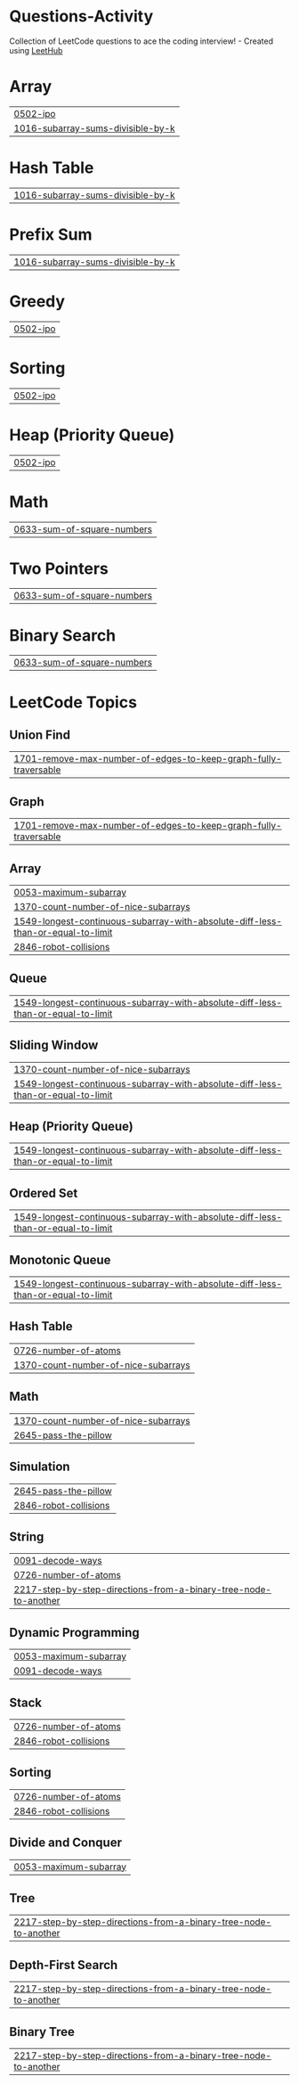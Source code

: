 # Questions-Activity
Collection of LeetCode questions to ace the coding interview! - Created using [LeetHub](https://github.com/QasimWani/LeetHub)


# Array
|  |
| ------- |
| [0502-ipo](https://github.com/ayush-jpatel/Questions-Activity/tree/master/0502-ipo) |
| [1016-subarray-sums-divisible-by-k](https://github.com/ayush-jpatel/Questions-Activity/tree/master/1016-subarray-sums-divisible-by-k) |
# Hash Table
|  |
| ------- |
| [1016-subarray-sums-divisible-by-k](https://github.com/ayush-jpatel/Questions-Activity/tree/master/1016-subarray-sums-divisible-by-k) |
# Prefix Sum
|  |
| ------- |
| [1016-subarray-sums-divisible-by-k](https://github.com/ayush-jpatel/Questions-Activity/tree/master/1016-subarray-sums-divisible-by-k) |
# Greedy
|  |
| ------- |
| [0502-ipo](https://github.com/ayush-jpatel/Questions-Activity/tree/master/0502-ipo) |
# Sorting
|  |
| ------- |
| [0502-ipo](https://github.com/ayush-jpatel/Questions-Activity/tree/master/0502-ipo) |
# Heap (Priority Queue)
|  |
| ------- |
| [0502-ipo](https://github.com/ayush-jpatel/Questions-Activity/tree/master/0502-ipo) |
# Math
|  |
| ------- |
| [0633-sum-of-square-numbers](https://github.com/ayush-jpatel/Questions-Activity/tree/master/0633-sum-of-square-numbers) |
# Two Pointers
|  |
| ------- |
| [0633-sum-of-square-numbers](https://github.com/ayush-jpatel/Questions-Activity/tree/master/0633-sum-of-square-numbers) |
# Binary Search
|  |
| ------- |
| [0633-sum-of-square-numbers](https://github.com/ayush-jpatel/Questions-Activity/tree/master/0633-sum-of-square-numbers) |
<!---LeetCode Topics Start-->
# LeetCode Topics
## Union Find
|  |
| ------- |
| [1701-remove-max-number-of-edges-to-keep-graph-fully-traversable](https://github.com/ayush-jpatel/Questions-Activity/tree/master/1701-remove-max-number-of-edges-to-keep-graph-fully-traversable) |
## Graph
|  |
| ------- |
| [1701-remove-max-number-of-edges-to-keep-graph-fully-traversable](https://github.com/ayush-jpatel/Questions-Activity/tree/master/1701-remove-max-number-of-edges-to-keep-graph-fully-traversable) |
## Array
|  |
| ------- |
| [0053-maximum-subarray](https://github.com/ayush-jpatel/Questions-Activity/tree/master/0053-maximum-subarray) |
| [1370-count-number-of-nice-subarrays](https://github.com/ayush-jpatel/Questions-Activity/tree/master/1370-count-number-of-nice-subarrays) |
| [1549-longest-continuous-subarray-with-absolute-diff-less-than-or-equal-to-limit](https://github.com/ayush-jpatel/Questions-Activity/tree/master/1549-longest-continuous-subarray-with-absolute-diff-less-than-or-equal-to-limit) |
| [2846-robot-collisions](https://github.com/ayush-jpatel/Questions-Activity/tree/master/2846-robot-collisions) |
## Queue
|  |
| ------- |
| [1549-longest-continuous-subarray-with-absolute-diff-less-than-or-equal-to-limit](https://github.com/ayush-jpatel/Questions-Activity/tree/master/1549-longest-continuous-subarray-with-absolute-diff-less-than-or-equal-to-limit) |
## Sliding Window
|  |
| ------- |
| [1370-count-number-of-nice-subarrays](https://github.com/ayush-jpatel/Questions-Activity/tree/master/1370-count-number-of-nice-subarrays) |
| [1549-longest-continuous-subarray-with-absolute-diff-less-than-or-equal-to-limit](https://github.com/ayush-jpatel/Questions-Activity/tree/master/1549-longest-continuous-subarray-with-absolute-diff-less-than-or-equal-to-limit) |
## Heap (Priority Queue)
|  |
| ------- |
| [1549-longest-continuous-subarray-with-absolute-diff-less-than-or-equal-to-limit](https://github.com/ayush-jpatel/Questions-Activity/tree/master/1549-longest-continuous-subarray-with-absolute-diff-less-than-or-equal-to-limit) |
## Ordered Set
|  |
| ------- |
| [1549-longest-continuous-subarray-with-absolute-diff-less-than-or-equal-to-limit](https://github.com/ayush-jpatel/Questions-Activity/tree/master/1549-longest-continuous-subarray-with-absolute-diff-less-than-or-equal-to-limit) |
## Monotonic Queue
|  |
| ------- |
| [1549-longest-continuous-subarray-with-absolute-diff-less-than-or-equal-to-limit](https://github.com/ayush-jpatel/Questions-Activity/tree/master/1549-longest-continuous-subarray-with-absolute-diff-less-than-or-equal-to-limit) |
## Hash Table
|  |
| ------- |
| [0726-number-of-atoms](https://github.com/ayush-jpatel/Questions-Activity/tree/master/0726-number-of-atoms) |
| [1370-count-number-of-nice-subarrays](https://github.com/ayush-jpatel/Questions-Activity/tree/master/1370-count-number-of-nice-subarrays) |
## Math
|  |
| ------- |
| [1370-count-number-of-nice-subarrays](https://github.com/ayush-jpatel/Questions-Activity/tree/master/1370-count-number-of-nice-subarrays) |
| [2645-pass-the-pillow](https://github.com/ayush-jpatel/Questions-Activity/tree/master/2645-pass-the-pillow) |
## Simulation
|  |
| ------- |
| [2645-pass-the-pillow](https://github.com/ayush-jpatel/Questions-Activity/tree/master/2645-pass-the-pillow) |
| [2846-robot-collisions](https://github.com/ayush-jpatel/Questions-Activity/tree/master/2846-robot-collisions) |
## String
|  |
| ------- |
| [0091-decode-ways](https://github.com/ayush-jpatel/Questions-Activity/tree/master/0091-decode-ways) |
| [0726-number-of-atoms](https://github.com/ayush-jpatel/Questions-Activity/tree/master/0726-number-of-atoms) |
| [2217-step-by-step-directions-from-a-binary-tree-node-to-another](https://github.com/ayush-jpatel/Questions-Activity/tree/master/2217-step-by-step-directions-from-a-binary-tree-node-to-another) |
## Dynamic Programming
|  |
| ------- |
| [0053-maximum-subarray](https://github.com/ayush-jpatel/Questions-Activity/tree/master/0053-maximum-subarray) |
| [0091-decode-ways](https://github.com/ayush-jpatel/Questions-Activity/tree/master/0091-decode-ways) |
## Stack
|  |
| ------- |
| [0726-number-of-atoms](https://github.com/ayush-jpatel/Questions-Activity/tree/master/0726-number-of-atoms) |
| [2846-robot-collisions](https://github.com/ayush-jpatel/Questions-Activity/tree/master/2846-robot-collisions) |
## Sorting
|  |
| ------- |
| [0726-number-of-atoms](https://github.com/ayush-jpatel/Questions-Activity/tree/master/0726-number-of-atoms) |
| [2846-robot-collisions](https://github.com/ayush-jpatel/Questions-Activity/tree/master/2846-robot-collisions) |
## Divide and Conquer
|  |
| ------- |
| [0053-maximum-subarray](https://github.com/ayush-jpatel/Questions-Activity/tree/master/0053-maximum-subarray) |
## Tree
|  |
| ------- |
| [2217-step-by-step-directions-from-a-binary-tree-node-to-another](https://github.com/ayush-jpatel/Questions-Activity/tree/master/2217-step-by-step-directions-from-a-binary-tree-node-to-another) |
## Depth-First Search
|  |
| ------- |
| [2217-step-by-step-directions-from-a-binary-tree-node-to-another](https://github.com/ayush-jpatel/Questions-Activity/tree/master/2217-step-by-step-directions-from-a-binary-tree-node-to-another) |
## Binary Tree
|  |
| ------- |
| [2217-step-by-step-directions-from-a-binary-tree-node-to-another](https://github.com/ayush-jpatel/Questions-Activity/tree/master/2217-step-by-step-directions-from-a-binary-tree-node-to-another) |
<!---LeetCode Topics End-->